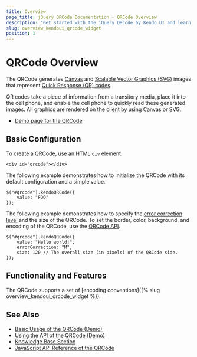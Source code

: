 ```yaml
---
title: Overview
page_title: jQuery QRCode Documentation - QRCode Overview
description: "Get started with the jQuery QRCode by Kendo UI and learn how to create, initialize, and enable the widget."
slug: overview_kendoui_qrcode_widget
position: 1
---
```


# QRCode Overview

The QRCode generates [Canvas](https://en.wikipedia.org/wiki/Canvas_X) and [Scalable Vector Graphics (SVG)](https://en.wikipedia.org/wiki/Scalable_Vector_Graphics) images that represent [Quick Response (QR) codes](https://en.wikipedia.org/wiki/QR_code).

QR codes take a piece of information from a transitory media, place it into the cell phone, and enable the cell phone to quickly read these generated images. All graphics are rendered on the client by using Canvas or SVG.

* [Demo page for the QRCode](https://demos.telerik.com/kendo-ui/qrcode/index)

## Basic Configuration

To create a QRCode, use an HTML `div` element.

    <div id="qrcode"></div>

The following example demonstrates how to initialize the QRCode with its default configuration and a simple value.

    $("#qrcode").kendoQRCode({
        value: "FOO"
    });

The following example demonstrates how to specify the [error correction level](https://en.wikipedia.org/wiki/QR_code#Error_correction) and the size of the QRCode. To set the border, color, background, and encoding of the QRCode, use the [QRCode API](/api/javascript/dataviz/ui/qrcode).

    $("#qrcode").kendoQRCode({
        value: "Hello world!",
		errorCorrection: "M",
		size: 120 // The overall size (in pixels) of the QRCode side.
    });

## Functionality and Features

The QRCode supports a set of [encoding conventions]({% slug overview_kendoui_qrcode_widget %}).

## See Also

* [Basic Usage of the QRCode (Demo)](https://demos.telerik.com/kendo-ui/qrcode/index)
* [Using the API of the QRCode (Demo)](https://demos.telerik.com/kendo-ui/qrcode/api)
* [Knowledge Base Section](/knowledge-base)
* [JavaScript API Reference of the QRCode](/api/javascript/dataviz/ui/qrcode)
